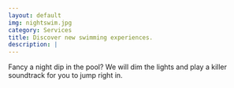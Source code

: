 ```yaml
---
layout: default
img: nightswim.jpg
category: Services
title: Discover new swimming experiences.
description: |
---
```

  Fancy a night dip in the pool? We will dim the lights and play a killer soundtrack for you to jump right in.
